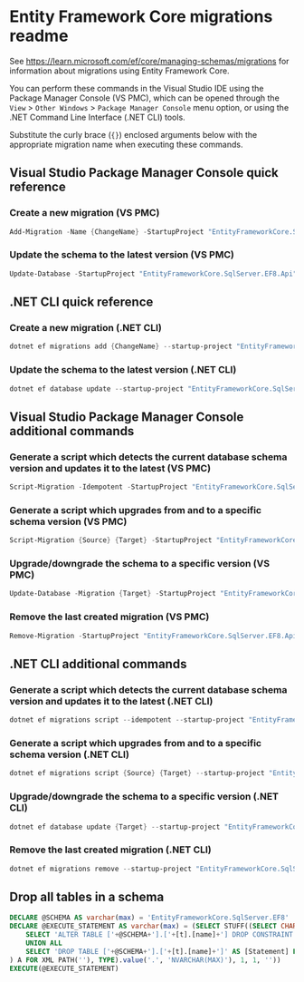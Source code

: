 # Entity Framework Core migrations readme

See <https://learn.microsoft.com/ef/core/managing-schemas/migrations> for information about migrations
using Entity Framework Core.

You can perform these commands in the Visual Studio IDE using the Package Manager Console (VS PMC), which can
be opened through the `View` > `Other Windows` > `Package Manager Console` menu option, or using the .NET
Command Line Interface (.NET CLI) tools.

Substitute the curly brace (`{}`) enclosed arguments below with the appropriate migration name when
executing these commands.

## Visual Studio Package Manager Console quick reference

### Create a new migration (VS PMC)

```powershell
Add-Migration -Name {ChangeName} -StartupProject "EntityFrameworkCore.SqlServer.EF8.Api" -Project "EntityFrameworkCore.SqlServer.EF8.Infrastructure"
```

### Update the schema to the latest version (VS PMC)

```powershell
Update-Database -StartupProject "EntityFrameworkCore.SqlServer.EF8.Api" -Project "EntityFrameworkCore.SqlServer.EF8.Infrastructure"
```

## .NET CLI quick reference

### Create a new migration (.NET CLI)

```powershell
dotnet ef migrations add {ChangeName} --startup-project "EntityFrameworkCore.SqlServer.EF8.Api" --project "EntityFrameworkCore.SqlServer.EF8.Infrastructure"
```

### Update the schema to the latest version (.NET CLI)

```powershell
dotnet ef database update --startup-project "EntityFrameworkCore.SqlServer.EF8.Api" --project "EntityFrameworkCore.SqlServer.EF8.Infrastructure"
```

## Visual Studio Package Manager Console additional commands

### Generate a script which detects the current database schema version and updates it to the latest (VS PMC)

```powershell
Script-Migration -Idempotent -StartupProject "EntityFrameworkCore.SqlServer.EF8.Api" -Project "EntityFrameworkCore.SqlServer.EF8.Infrastructure"
```

### Generate a script which upgrades from and to a specific schema version (VS PMC)

```powershell
Script-Migration {Source} {Target} -StartupProject "EntityFrameworkCore.SqlServer.EF8.Api" -Project "EntityFrameworkCore.SqlServer.EF8.Infrastructure"
```

### Upgrade/downgrade the schema to a specific version (VS PMC)

```powershell
Update-Database -Migration {Target} -StartupProject "EntityFrameworkCore.SqlServer.EF8.Api" -Project "EntityFrameworkCore.SqlServer.EF8.Infrastructure"
```

### Remove the last created migration (VS PMC)

```powershell
Remove-Migration -StartupProject "EntityFrameworkCore.SqlServer.EF8.Api" -Project "EntityFrameworkCore.SqlServer.EF8.Infrastructure"
```

## .NET CLI additional commands

### Generate a script which detects the current database schema version and updates it to the latest (.NET CLI)

```powershell
dotnet ef migrations script --idempotent --startup-project "EntityFrameworkCore.SqlServer.EF8.Api" --project "EntityFrameworkCore.SqlServer.EF8.Infrastructure"
```

### Generate a script which upgrades from and to a specific schema version (.NET CLI)

```powershell
dotnet ef migrations script {Source} {Target} --startup-project "EntityFrameworkCore.SqlServer.EF8.Api" --project "EntityFrameworkCore.SqlServer.EF8.Infrastructure"
```

### Upgrade/downgrade the schema to a specific version (.NET CLI)

```powershell
dotnet ef database update {Target} --startup-project "EntityFrameworkCore.SqlServer.EF8.Api" --project "EntityFrameworkCore.SqlServer.EF8.Infrastructure"
```

### Remove the last created migration (.NET CLI)

```powershell
dotnet ef migrations remove --startup-project "EntityFrameworkCore.SqlServer.EF8.Api" --project "EntityFrameworkCore.SqlServer.EF8.Infrastructure"
```

## Drop all tables in a schema

```sql
DECLARE @SCHEMA AS varchar(max) = 'EntityFrameworkCore.SqlServer.EF8'
DECLARE @EXECUTE_STATEMENT AS varchar(max) = (SELECT STUFF((SELECT CHAR(13) + CHAR(10) + [Statement] FROM (
    SELECT 'ALTER TABLE ['+@SCHEMA+'].['+[t].[name]+'] DROP CONSTRAINT ['+[fk].[name]+']' AS [Statement] FROM [sys].[foreign_keys] AS [fk] INNER JOIN [sys].[tables] AS [t] ON [t].[object_id] = [fk].[parent_object_id] INNER JOIN [sys].[schemas] AS [s] ON [s].[schema_id] = [t].[schema_id] WHERE [s].[name] = @SCHEMA
    UNION ALL
    SELECT 'DROP TABLE ['+@SCHEMA+'].['+[t].[name]+']' AS [Statement] FROM [sys].[tables] AS [t] INNER JOIN [sys].[schemas] AS [s] ON [s].[schema_id] = [t].[schema_id] WHERE [s].[name] = @SCHEMA
) A FOR XML PATH(''), TYPE).value('.', 'NVARCHAR(MAX)'), 1, 1, ''))
EXECUTE(@EXECUTE_STATEMENT)
```
